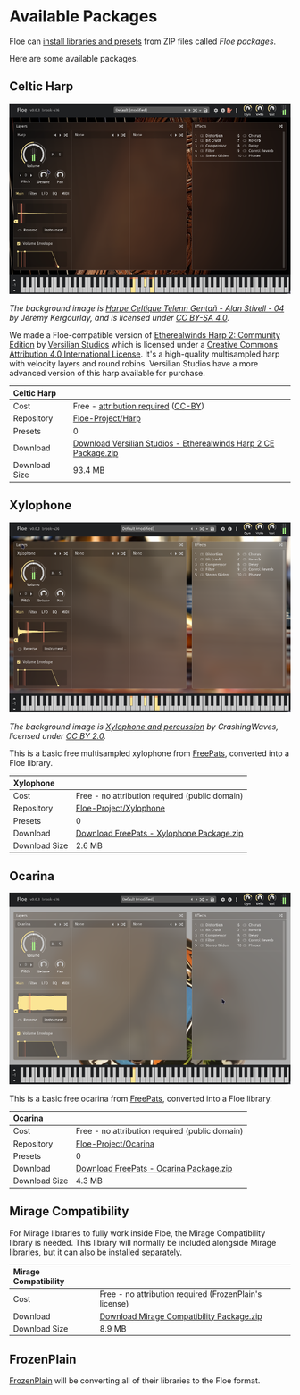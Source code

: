 <!--
SPDX-FileCopyrightText: 2025 Sam Windell
SPDX-License-Identifier: GPL-3.0-or-later
-->

# Available Packages

Floe can [install libraries and presets](./install-packages.md) from ZIP files called _Floe packages_.

Here are some available packages.


## Celtic Harp

![Celtic Harp GUI](../images/harp-gui.png)

_The background image is [Harpe Celtique Telenn Gentañ - Alan Stivell - 04](https://commons.wikimedia.org/wiki/File:Harpe_Celtique_Telenn_Genta%C3%B1_-_Alan_Stivell_-_04.jpg) by Jérémy Kergourlay, and is licensed under [CC BY-SA 4.0](https://creativecommons.org/licenses/by-sa/4.0/deed.en)._

We made a Floe-compatible version of [Etherealwinds Harp 2: Community Edition](https://versilian-studios.com/etherealwinds-harp/) by [Versilian Studios](https://versilian-studios.com/) which is licensed under a [Creative Commons Attribution 4.0 International License](https://creativecommons.org/licenses/by/4.0/deed.en). It's a high-quality multisampled harp with velocity layers and round robins. Versilian Studios have a more advanced version of this harp available for purchase.

| Celtic Harp | |
|:--|:--|
| Cost | Free -  [attribution required](../usage/attribution.md) ([CC-BY](https://creativecommons.org/licenses/by/4.0/deed.en)) |
| Repository | [Floe-Project/Harp](https://github.com/Floe-Project/Harp) |
| Presets | 0 |
| Download | [Download Versilian Studios - Etherealwinds Harp 2 CE Package.zip](https://github.com/Floe-Project/Harp/releases/download/v1.1/Versilian.Studios.-.Etherealwinds.Harp.2.CE.Package.floe.zip) |
| Download Size | 93.4 MB |


## Xylophone

![Xylophone GUI](../images/xylophone-gui.png)

_The background image is [Xylophone and percussion](https://www.flickr.com/photos/crashingwaves/688290359) by CrashingWaves, licensed under [CC BY 2.0](https://creativecommons.org/licenses/by/2.0/)._

This is a basic free multisampled xylophone from [FreePats](https://freepats.zenvoid.org/), converted into a Floe library.

| Xylophone | |
|:--|:--|
| Cost | Free - no attribution required (public domain) |
| Repository | [Floe-Project/Xylophone](https://github.com/Floe-Project/Xylophone) |
| Presets | 0 |
| Download | [Download FreePats - Xylophone Package.zip](https://github.com/Floe-Project/Xylophone/releases/download/v1.1/FreePats.-.Xylophone.Package.floe.zip) |
| Download Size | 2.6 MB |


## Ocarina

![Ocarina GUI](../images/ocarina-gui.png)

This is a basic free ocarina from [FreePats](https://freepats.zenvoid.org/), converted into a Floe library.

| Ocarina | |
|:--|:--|
| Cost | Free - no attribution required (public domain) |
| Repository | [Floe-Project/Ocarina](https://github.com/Floe-Project/Ocarina) |
| Presets | 0 |
| Download | [Download FreePats - Ocarina Package.zip](https://github.com/Floe-Project/Ocarina/releases/download/v1.1/FreePats.-.Ocarina.Package.floe.zip) |
| Download Size | 4.3 MB |

## Mirage Compatibility

For Mirage libraries to fully work inside Floe, the Mirage Compatibility library is needed. This library will normally be included alongside Mirage libraries, but it can also be installed separately.

| Mirage Compatibility | |
|:--|:--|
| Cost | Free - no attribution required (FrozenPlain's license) |
| Download | [Download Mirage Compatibility Package.zip](https://github.com/FrozenPlain/floe-mirage-compatibility/releases/download/v1.0/FrozenPlain.-.Mirage.Compatibility.Package.floe.zip) |
| Download Size | 8.9 MB |

## FrozenPlain
[FrozenPlain](https://www.frozenplain.com) will be converting all of their libraries to the Floe format.
